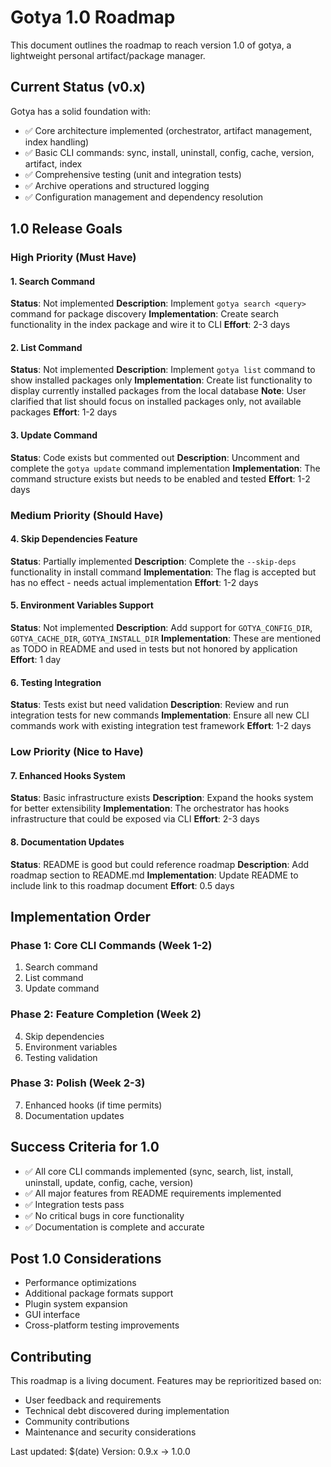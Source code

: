 # Gotya 1.0 Roadmap

This document outlines the roadmap to reach version 1.0 of gotya, a lightweight personal artifact/package manager.

## Current Status (v0.x)

Gotya has a solid foundation with:
- ✅ Core architecture implemented (orchestrator, artifact management, index handling)
- ✅ Basic CLI commands: sync, install, uninstall, config, cache, version, artifact, index
- ✅ Comprehensive testing (unit and integration tests)
- ✅ Archive operations and structured logging
- ✅ Configuration management and dependency resolution

## 1.0 Release Goals

### High Priority (Must Have)

#### 1. Search Command
**Status**: Not implemented
**Description**: Implement `gotya search <query>` command for package discovery
**Implementation**: Create search functionality in the index package and wire it to CLI
**Effort**: 2-3 days

#### 2. List Command
**Status**: Not implemented
**Description**: Implement `gotya list` command to show installed packages only
**Implementation**: Create list functionality to display currently installed packages from the local database
**Note**: User clarified that list should focus on installed packages only, not available packages
**Effort**: 1-2 days

#### 3. Update Command
**Status**: Code exists but commented out
**Description**: Uncomment and complete the `gotya update` command implementation
**Implementation**: The command structure exists but needs to be enabled and tested
**Effort**: 1-2 days

### Medium Priority (Should Have)

#### 4. Skip Dependencies Feature
**Status**: Partially implemented
**Description**: Complete the `--skip-deps` functionality in install command
**Implementation**: The flag is accepted but has no effect - needs actual implementation
**Effort**: 1-2 days

#### 5. Environment Variables Support
**Status**: Not implemented
**Description**: Add support for `GOTYA_CONFIG_DIR`, `GOTYA_CACHE_DIR`, `GOTYA_INSTALL_DIR`
**Implementation**: These are mentioned as TODO in README and used in tests but not honored by application
**Effort**: 1 day

#### 6. Testing Integration
**Status**: Tests exist but need validation
**Description**: Review and run integration tests for new commands
**Implementation**: Ensure all new CLI commands work with existing integration test framework
**Effort**: 1-2 days

### Low Priority (Nice to Have)

#### 7. Enhanced Hooks System
**Status**: Basic infrastructure exists
**Description**: Expand the hooks system for better extensibility
**Implementation**: The orchestrator has hooks infrastructure that could be exposed via CLI
**Effort**: 2-3 days

#### 8. Documentation Updates
**Status**: README is good but could reference roadmap
**Description**: Add roadmap section to README.md
**Implementation**: Update README to include link to this roadmap document
**Effort**: 0.5 days

## Implementation Order

### Phase 1: Core CLI Commands (Week 1-2)
1. Search command
2. List command
3. Update command

### Phase 2: Feature Completion (Week 2)
4. Skip dependencies
5. Environment variables
6. Testing validation

### Phase 3: Polish (Week 2-3)
7. Enhanced hooks (if time permits)
8. Documentation updates

## Success Criteria for 1.0

- ✅ All core CLI commands implemented (sync, search, list, install, uninstall, update, config, cache, version)
- ✅ All major features from README requirements implemented
- ✅ Integration tests pass
- ✅ No critical bugs in core functionality
- ✅ Documentation is complete and accurate

## Post 1.0 Considerations

- Performance optimizations
- Additional package formats support
- Plugin system expansion
- GUI interface
- Cross-platform testing improvements

## Contributing

This roadmap is a living document. Features may be reprioritized based on:
- User feedback and requirements
- Technical debt discovered during implementation
- Community contributions
- Maintenance and security considerations

Last updated: $(date)
Version: 0.9.x → 1.0.0
